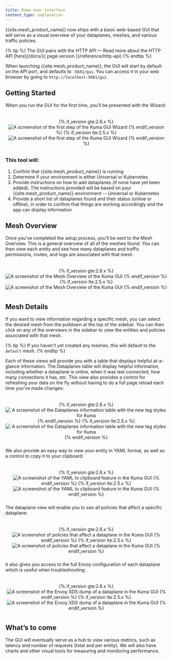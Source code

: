```yaml
---
title: Kuma user interface
content_type: explanation
---
```


{{site.mesh_product_name}} now ships with a basic web-based GUI that will serve as a visual overview of your dataplanes, meshes, and various traffic policies.

{% tip %}
The GUI pairs with the HTTP API — Read more about the HTTP API [here](/docs/{{ page.version }}/reference/http-api)
{% endtip %}

When launching {{site.mesh_product_name}}, the GUI will start by default on the API port, and defaults to `:5681/gui`. You can access it in your web browser by going to `http://localhost:5681/gui`.

## Getting Started
When you run the GUI for the first time, you’ll be presented with the Wizard:

<center style="padding-top: 20px; padding-bottom: 10px;">
{% if_version gte:2.6.x %}
<img src="/assets/images/docs/2.6.x/gui/onboarding.png" alt="A screenshot of the first step of the Kuma GUI Wizard" />
{% endif_version %}
{% if_version lte:2.5.x %}
<img src="/assets/images/docs/gui-welcome-wizard.png" alt="A screenshot of the first step of the Kuma GUI Wizard" />
{% endif_version %}
</center>

### This tool will:
1. Confirm that {{site.mesh_product_name}} is running
2. Determine if your environment is either Universal or Kubernetes
3. Provide instructions on how to add dataplanes (if none have yet been added). The instructions provided will be based on your {{site.mesh_product_name}} environment -- Universal or Kubernetes
4. Provide a short list of dataplanes found and their status (online or offline), in order to confirm that things are working accordingly and the app can display information

## Mesh Overview
Once you’ve completed the setup process, you’ll be sent to the Mesh Overview. This is a general overview of all of the meshes found. You can then view each entity and see how many dataplanes and traffic permissions, routes, and logs are associated with that mesh.


<center style="padding-top: 20px; padding-bottom: 10px;">
{% if_version gte:2.6.x %}
<img src="/assets/images/docs/2.6.x/gui/mesh-overview.png" alt="A screenshot of the Mesh Overview of the Kuma GUI" />
{% endif_version %}
{% if_version lte:2.5.x %}
<img src="/assets/images/docs/gui-mesh-overview.png" alt="A screenshot of the Mesh Overview of the Kuma GUI" />
{% endif_version %}
</center>

## Mesh Details
If you want to view information regarding a specific mesh, you can select the desired mesh from the pulldown at the top of the sidebar. You can then click on any of the overviews in the sidebar to view the entities and policies associated with that mesh.

{% tip %}
If you haven't yet created any meshes, this will default to the `default` mesh.
{% endtip %}

Each of these views will provide you with a table that displays helpful at-a-glance information. The Dataplanes table will display helpful information, including whether a dataplane is online, when it was last connected, how many connections it has, etc. This view also provides a control for refreshing your data on the fly without having to do a full page reload each time you've made changes:

<center style="padding-top: 20px; padding-bottom: 10px;">
{% if_version gte:2.6.x %}
<img src="/assets/images/docs/2.6.x/gui/dataplane-list.png" alt="A screenshot of the Dataplanes information table with the new tag styles for Kuma" />
{% endif_version %}
{% if_version lte:2.5.x %}
<img src="/assets/images/docs/gui-dataplanes-table.png" alt="A screenshot of the Dataplanes information table with the new tag styles for Kuma" />
{% endif_version %}
</center>

We also provide an easy way to view your entity in YAML format, as well as a control to copy it to your clipboard:

<center style="padding-top: 20px; padding-bottom: 10px;">
{% if_version gte:2.6.x %}
<img src="/assets/images/docs/2.6.x/gui/dataplane-config.png" alt="A screenshot of the YAML to clipboard feature in the Kuma GUI" />
{% endif_version %}
{% if_version lte:2.5.x %}
<img src="/assets/images/docs/gui-yaml-to-clipboard.png" alt="A screenshot of the YAML to clipboard feature in the Kuma GUI" />
{% endif_version %}
</center>

The dataplane view will enable you to see all policies that affect a specific dataplane:

<center style="padding-top: 20px; padding-bottom: 10px;">
{% if_version gte:2.6.x %}
<img src="/assets/images/docs/2.6.x/gui/dataplane-policies.png" alt="A screenshot of policies that affect a dataplane in the Kuma GUI" />
{% endif_version %}
{% if_version lte:2.5.x %}
<img src="/assets/images/docs/gui-dataplane-policy-list.png" alt="A screenshot of policies that affect a dataplane in the Kuma GUI" />
{% endif_version %}
</center>

It also gives you access to the full Envoy configuration of each dataplane which is useful when troubleshooting:

<center style="padding-top: 20px; padding-bottom: 10px;">
{% if_version gte:2.6.x %}
<img src="/assets/images/docs/2.6.x/gui/xds-config.png" alt="A screenshot of the Envoy XDS dump of a dataplane in the Kuma GUI" />
{% endif_version %}
{% if_version lte:2.5.x %}
<img src="/assets/images/docs/gui-dataplane-xds-dump.png" alt="A screenshot of the Envoy XDS dump of a dataplane in the Kuma GUI" />
{% endif_version %}
</center>

## What’s to come
The GUI will eventually serve as a hub to view various metrics, such as latency and number of requests (total and per entity). We will also have charts and other visual tools for measuring and monitoring performance.
